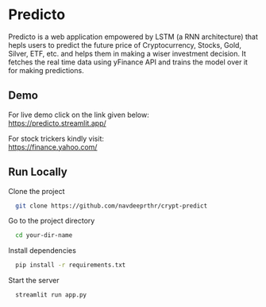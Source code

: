 
# Predicto

Predicto is a web application empowered by LSTM (a RNN architecture) that hepls users to predict the future price of Cryptocurrency, Stocks, Gold, Silver, ETF, etc. and helps them in making a wiser investment decision. 
It fetches the real time data using yFinance API and trains the model over it for making predictions.

## Demo

For live demo click on the link given below:  
https://predicto.streamlit.app/

For stock trickers kindly visit:  
https://finance.yahoo.com/




## Run Locally

Clone the project

```bash
  git clone https://github.com/navdeeprthr/crypt-predict
```

Go to the project directory

```bash
  cd your-dir-name
```

Install dependencies

```bash
  pip install -r requirements.txt
```

Start the server

```bash
  streamlit run app.py
```

